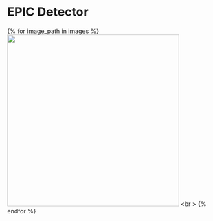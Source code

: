 # EPIC Detector


{% for image_path in images %}
<img src="{{ base_url }}/{{ image_path }}?job=report" width="400px" />
<br \>
{% endfor %}
